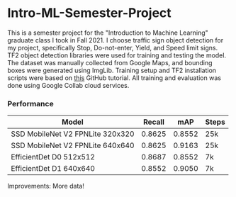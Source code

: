 # Intro-ML-Semester-Project
This is a semester project for the "Introduction to Machine Learning" graduate class I took in Fall 2021. I choose traffic sign object detection for my project, specifically Stop, Do-not-enter, Yield, and Speed limit signs. TF2 object detection libraries were used for training and testing the model. The dataset was manually collected from Google Maps, and bounding boxes were generated using ImgLib. Training setup and TF2 installation scripts were based on [this](https://github.com/nicknochnack/TFODCourse/blob/main/2.%20Training%20and%20Detection.ipynb) GitHub tutorial. All training and evaluation was done using Google Collab cloud services.

### Performance
|              Model               | Recall |   mAP  | Steps |
|----------------------------------|--------|--------|-------|
| SSD MobileNet V2 FPNLite 320x320 | 0.8625 | 0.8552 |  25k  |
| SSD MobileNet V2 FPNLite 640x640 | 0.8625 | 0.9163 |  25k  |
| EfficientDet D0 512x512          | 0.8687 | 0.8552 |  7k   |
| EfficientDet D1 640x640          | 0.8552 | 0.9050 |  7k   |

Improvements: More data!
